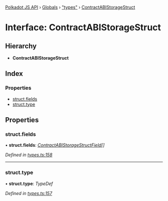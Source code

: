 [Polkadot JS API](../README.md) › [Globals](../globals.md) › ["types"](../modules/_types_.md) › [ContractABIStorageStruct](_types_.contractabistoragestruct.md)

# Interface: ContractABIStorageStruct

## Hierarchy

* **ContractABIStorageStruct**

## Index

### Properties

* [struct.fields](_types_.contractabistoragestruct.md#struct.fields)
* [struct.type](_types_.contractabistoragestruct.md#struct.type)

## Properties

###  struct.fields

• **struct.fields**: *[ContractABIStorageStructField](_types_.contractabistoragestructfield.md)[]*

*Defined in [types.ts:158](https://github.com/polkadot-js/api/blob/8cab499a83/packages/api-contract/src/types.ts#L158)*

___

###  struct.type

• **struct.type**: *TypeDef*

*Defined in [types.ts:157](https://github.com/polkadot-js/api/blob/8cab499a83/packages/api-contract/src/types.ts#L157)*
